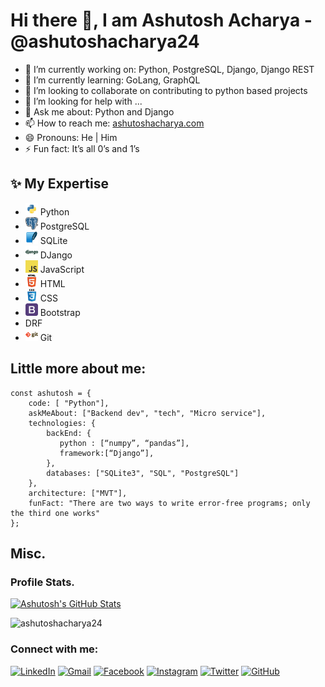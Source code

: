 # Hi there 👋, I am Ashutosh Acharya - @ashutoshacharya24




- 🔭 I’m currently working on:</b> Python, PostgreSQL, Django, Django REST
- 🌱 I’m currently learning:</b> GoLang, GraphQL
- 👯 I’m looking to collaborate on contributing to python based projects
- 🤔 I’m looking for help with ...
- 💬 Ask me about:</b> Python and Django
- 📫 How to reach me: [ashutoshacharya.com](http://ashutoshacharya.com/)
- 😄 Pronouns: He | Him
- ⚡ Fun fact: It’s all 0’s and 1’s

## ✨ My Expertise
- <code><img height="20" src="https://raw.githubusercontent.com/github/explore/80688e429a7d4ef2fca1e82350fe8e3517d3494d/topics/python/python.png"></code> Python
- <code><img height="20" src="https://raw.githubusercontent.com/github/explore/80688e429a7d4ef2fca1e82350fe8e3517d3494d/topics/postgresql/postgresql.png"></code> PostgreSQL
- <code><img height="20" src="https://raw.githubusercontent.com/github/explore/2d218e3aa252dc90eef269b34eeec1fbd15dc07e/topics/sqlite/sqlite.png"></code> SQLite
- <code><img height="20" src="https://raw.githubusercontent.com/github/explore/80688e429a7d4ef2fca1e82350fe8e3517d3494d/topics/django/django.png"></code> DJango
- <code><img height="20" src="https://raw.githubusercontent.com/github/explore/80688e429a7d4ef2fca1e82350fe8e3517d3494d/topics/javascript/javascript.png"></code> JavaScript
- <code><img height="20" src="https://raw.githubusercontent.com/github/explore/80688e429a7d4ef2fca1e82350fe8e3517d3494d/topics/html/html.png"></code> HTML
- <code><img height="20" src="https://raw.githubusercontent.com/github/explore/80688e429a7d4ef2fca1e82350fe8e3517d3494d/topics/css/css.png"></code> CSS
- <code><img height="20" src="https://raw.githubusercontent.com/github/explore/80688e429a7d4ef2fca1e82350fe8e3517d3494d/topics/bootstrap/bootstrap.png"></code> Bootstrap
- DRF
- <code><img height="20" src="https://raw.githubusercontent.com/github/explore/80688e429a7d4ef2fca1e82350fe8e3517d3494d/topics/git/git.png"></code> Git


## Little more about me:

```
const ashutosh = {
    code: [ "Python"],
    askMeAbout: ["Backend dev", "tech", "Micro service"],
    technologies: {
        backEnd: {
           python : [“numpy”, “pandas”],
           framework:[“Django”],
        },
        databases: ["SQLite3", "SQL", "PostgreSQL"]
    },
    architecture: ["MVT"],
    funFact: "There are two ways to write error-free programs; only the third one works"
};
```
## Misc.
### Profile Stats.

[![Ashutosh's GitHub Stats](https://github-readme-stats.vercel.app/api?username=ashutoshacharya24&show_icons=true&title_color=fff&icon_color=79ff97&text_color=9f9f9f&bg_color=151515)](https://github.com/ashutoshacharya24)

<img src="https://github-readme-stats.vercel.app/api?username={ashutoshacharya24}&theme=blue-green" alt="ashutoshacharya24" />

<h3 align="left">Connect with me:</h3>
<div align="left">
  <a href="https://www.linkedin.com/in/ashutosh-acharya-70190314a/"><img alt="LinkedIn" src="https://img.shields.io/badge/linkedin-%230077B5.svg?style=for-the-badge&logo=linkedin&logoColor=white"/></a>
  <a href="mailto:ashutoshacharya24@gmail.com"><img alt="Gmail" src="https://img.shields.io/badge/Gmail-D14836?style=for-the-badge&logo=gmail&logoColor=white"/></a>
  <a href="https://www.facebook.com/ashutosh.acharya.98434/"><img alt="Facebook" src="https://img.shields.io/badge/Facebook-1877F2?style=for-the-badge&logo=facebook&logoColor=white"/></a>
  <a href="https://www.instagram.com/ashu_liku/"><img alt="Instagram" src="https://img.shields.io/badge/Instagram-E4405F?style=for-the-badge&logo=instagram&logoColor=white"/></a>
  <a href="https://twitter.com/Ashutos84779312"><img alt="Twitter" src="https://img.shields.io/badge/Twitter-1DA1F2?style=for-the-badge&logo=twitter&logoColor=white"/></a>
  <a href="https://github.com/ashutoshacharya24"><img alt="GitHub" src="https://img.shields.io/badge/GitHub-100000?style=for-the-badge&logo=github&logoColor=white"/></a>
</div>
